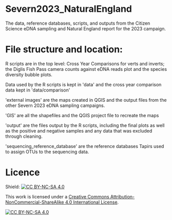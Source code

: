 # Severn2023_NaturalEngland
The data, reference databases, scripts, and outputs from the Citizen Science eDNA sampling and Natural England report for the 2023 campaign.

# File structure and location:

R scripts are in the top level: Cross Year Comparisons for verts and inverts; the Diglis Fish Pass camera counts against eDNA reads plot and the species diversity bubble plots.

Data used by the R scripts is kept in 'data' and the cross year comparison data kept in 'data/comparison'

'external images' are the maps created in QGIS and the output files from the other Severn 2023 eDNA sampling campaigns.

'GIS' are all the shapefiles and the QGIS project file to recreate the maps

'output' are the files output by the R scripts, including the final plots as well as the positive and negative samples and any data that was excluded through cleaning.

'sequencing_reference_database' are the reference databases Tapirs used to assign OTUs to the sequencing data.

# Licence
Shield: [![CC BY-NC-SA 4.0][cc-by-nc-sa-shield]][cc-by-nc-sa]

This work is licensed under a
[Creative Commons Attribution-NonCommercial-ShareAlike 4.0 International License][cc-by-nc-sa].

[![CC BY-NC-SA 4.0][cc-by-nc-sa-image]][cc-by-nc-sa]

[cc-by-nc-sa]: http://creativecommons.org/licenses/by-nc-sa/4.0/
[cc-by-nc-sa-image]: https://licensebuttons.net/l/by-nc-sa/4.0/88x31.png
[cc-by-nc-sa-shield]: https://img.shields.io/badge/License-CC%20BY--NC--SA%204.0-lightgrey.svg
